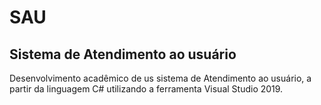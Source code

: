<h1>SAU</h1>
<h2>Sistema de Atendimento ao usuário</h2>
<p>Desenvolvimento acadêmico de us sistema de Atendimento ao usuário, a partir da linguagem C# utilizando a ferramenta Visual Studio 2019.</p>
